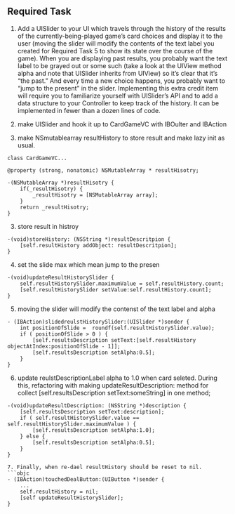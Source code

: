 ## Required Task
1. Add a UISlider to your UI which travels through the history of the results of the currently-being-played game’s card choices and display it to the user (moving the slider will modify the contents of the text label you created for Required Task 5 to show its state over the course of the game). When you are displaying past results, you probably want the text label to be grayed out or some such (take a look at the UIView method alpha and note that UISlider inherits from UIView) so it’s clear that it’s “the past.” And every time a new choice happens, you probably want to “jump to the present” in the slider. Implementing this extra credit item will require you to familiarize yourself with UISlider’s API and to add a data structure to your Controller to keep track of the history. It can be implemented in fewer than a dozen lines of code.

1. make UISlider and hook it up to CardGameVC with IBOulter and IBAction

2. make NSmutablearray resultHistory to store result and make lazy init as usual.
```objc
class CardGameVC...

@property (strong, nonatomic) NSMutableArray * resultHisotry;

-(NSMutableArray *)resultHisotry {
    if(_resultHisotry) {
        _resultHisotry = [NSMutableArray array];
    }
    return _resultHisotry;
}
```
3. store result in histroy
```objc
-(void)storeHistory: (NSString *)resultDescritpion {
    [self.resultHistory addObject: resultDescritpion];
}
```

4. set the slide max which mean jump to the presen
```objc
-(void)updateResultHistorySlider {
    self.resultHistorySlider.maximumValue = self.resultHistory.count;
    [self.resultHistorySlider setValue:self.resultHistory.count];
}

```

5. moving the slider will modify the contenst of the text label and alpha
```objc
- (IBAction)slidedreulstHistorySlider:(UISlider *)sender {
    int positionOfSlide =  roundf(self.resultHistorySlider.value);
    if ( positionOfSlide > 0 ) {
        [self.resultsDescription setText:[self.resultHistory objectAtIndex:positionOfSlide - 1]];
        [self.resultsDescription setAlpha:0.5];
    }
}
```
6. update reulstDescriptionLabel alpha to 1.0 when card seleted. During this, refactoring with making updateResultDescription: method for collect [self.resultsDescription setText:someString] in one method;
```objc
-(void)updateResultDescription: (NSString *)description {
    [self.resultsDescription setText:description];
    if ( self.resultHistorySlider.value == self.resultHistorySlider.maximumValue ) {
        [self.resultsDescription setAlpha:1.0];
    } else {
        [self.resultsDescription setAlpha:0.5];
    }
}

7. Finally, when re-dael resultHistory should be reset to nil.
```objc
- (IBAction)touchedDealButton:(UIButton *)sender {
    ...
    self.resultHistory = nil;
    [self updateResultHistorySlider];
}
```
